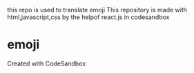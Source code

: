 this repo is used to translate emoji
This repository is made with html,javascript,css by the helpof react.js in codesandbox

# emoji
Created with CodeSandbox
